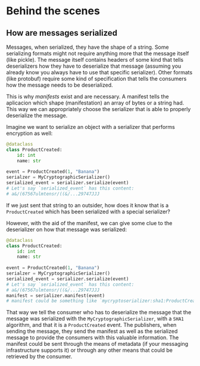 # Behind the scenes

## How are messages serialized

Messages, when serialized, they have the shape of a string. Some serializing formats 
might not require anything more that the message itself (like pickle). 
The message itself contains headers of some kind that tells deserializers
how they have to deserialize that message (assuming you already know you
always have to use that specific serializer). Other formats (like protobuf)
require some kind of specification that tells the consumers how the message
needs to be deserialized.

This is why *manifests* exist and are necessary. A manifest tells the aplicacion which shape
(manifestation) an array of bytes or a string had. This way we can appropriately
choose the serializer that is able to properly deserialize the message.

Imagine we want to serialize an object with a serializer that performs encryption as well:

``` py
@dataclass
class ProductCreated:
    id: int
    name: str
    
event = ProductCreated(1, "Banana")
serialzer = MyCryptographicSerializer()
serialized_event = serializer.serialize(event)
# Let's say `serialized_event` has this content:
# a&/(67567ulmtensr/((&/...29747JJJ
```

If we just sent that string to an outsider, how does it know that is a `ProductCreated`
which has been serialized with a special serializer?

However, with the aid of the manifest, we can give some clue to the
deserializer on how that message was serialized:

``` py
@dataclass
class ProductCreated:
    id: int
    name: str
    
event = ProductCreated(1, "Banana")
serialzer = MyCryptographicSerializer()
serialized_event = serializer.serialize(event)
# Let's say `serialized_event` has this content:
# a&/(67567ulmtensr/((&/...29747JJJ
manifest = serializer.manifest(event)
# manifest could be something like `mycryptoserializer:sha1:ProductCreated`
```

That way we tell the consumer who has to deserialize the message that
the message was serialized with the `MyCryptographicSerializer`, with a `SHA1`
algorithm, and that it is a `ProductCreated` event. The publishers, when
sending the message, they send the manifest as well as the serialized message
to provide the consumers with this valuable information. The manifest
could be sent through the means of metadata (if your messaging infrastructure
supports it) or through any other means that could be retrieved by the consumer.

